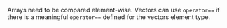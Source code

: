 Arrays need to be compared element-wise. Vectors can use `operator==` if there is a meaningful `operator==` defined for the vectors element type.
